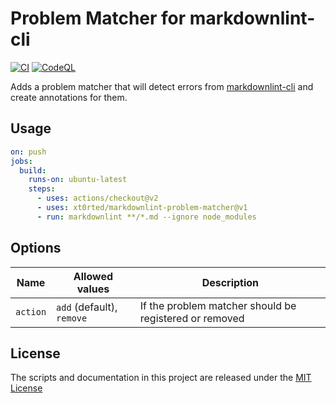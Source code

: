 # Problem Matcher for markdownlint-cli

[![CI](https://github.com/xt0rted/markdownlint-problem-matcher/actions/workflows/ci.yml/badge.svg?branch=main)](https://github.com/xt0rted/markdownlint-problem-matcher/actions/workflows/ci.yml)
[![CodeQL](https://github.com/xt0rted/markdownlint-problem-matcher/actions/workflows/codeql-analysis.yml/badge.svg?branch=main)](https://github.com/xt0rted/markdownlint-problem-matcher/actions/workflows/codeql-analysis.yml)

Adds a problem matcher that will detect errors from [markdownlint-cli](https://github.com/igorshubovych/markdownlint-cli) and create annotations for them.

## Usage

```yml
on: push
jobs:
  build:
    runs-on: ubuntu-latest
    steps:
      - uses: actions/checkout@v2
      - uses: xt0rted/markdownlint-problem-matcher@v1
      - run: markdownlint **/*.md --ignore node_modules
```

## Options

Name | Allowed values | Description
-- | -- | --
`action` | `add` (default), `remove` | If the problem matcher should be registered or removed

## License

The scripts and documentation in this project are released under the [MIT License](LICENSE)
